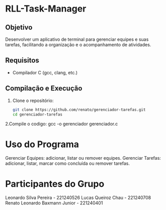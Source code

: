 # RLL-Task-Manager

## Objetivo
Desenvolver um aplicativo de terminal para gerenciar equipes e suas tarefas, facilitando a organização e o acompanhamento de atividades.

## Requisitos
- Compilador C (gcc, clang, etc.)

## Compilação e Execução

1. Clone o repositório:
   ```bash
   git clone https://github.com/renato/gerenciador-tarefas.git
   cd gerenciador-tarefas

2.Compile o codigo:
gcc -o gerenciador gerenciador.c

# Uso do Programa
Gerenciar Equipes: adicionar, listar ou remover equipes.
Gerenciar Tarefas: adicionar, listar, marcar como concluída ou remover tarefas.

# Participantes do Grupo
Leonardo Silva Pereira - 221240526
Lucas Queiroz Chau - 221240708
Renato Leonardo Baxmann Junior - 221240401

